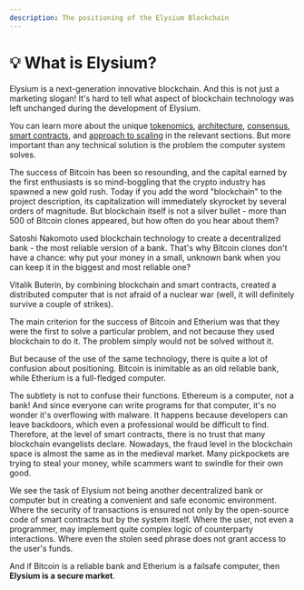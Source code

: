 ```yaml
---
description: The positioning of the Elysium Blockchain
---
```


# 💡 What is Elysium?

Elysium is a next-generation innovative blockchain. And this is not just a marketing slogan! It's hard to tell what aspect of blockchain technology was left unchanged during the development of Elysium.

You can learn more about the unique [tokenomics](broken-reference), [architecture](broken-reference), [consensus](consensus-proof-of-victory/page-3.md), [smart contracts](broken-reference), and [approach to scaling](architecture/scaling.md) in the relevant sections. But more important than any technical solution is the problem the computer system solves.

The success of Bitcoin has been so resounding, and the capital earned by the first enthusiasts is so mind-boggling that the crypto industry has spawned a new gold rush. Today if you add the word "blockchain" to the project description, its capitalization will immediately skyrocket by several orders of magnitude. But blockchain itself is not a silver bullet - more than 500 of Bitcoin clones appeared, but how often do you hear about them?

Satoshi Nakomoto used blockchain technology to create a decentralized bank - the most reliable version of a bank. That's why Bitcoin clones don't have a chance: why put your money in a small, unknown bank when you can keep it in the biggest and most reliable one?

Vitalik Buterin, by combining blockchain and smart contracts, created a distributed computer that is not afraid of a nuclear war (well, it will definitely survive a couple of strikes).

The main criterion for the success of Bitcoin and Etherium was that they were the first to solve a particular problem, and not because they used blockchain to do it. The problem simply would not be solved without it.

But because of the use of the same technology, there is quite a lot of confusion about positioning. Bitcoin is inimitable as an old reliable bank, while Etherium is a full-fledged computer.

The subtlety is not to confuse their functions. Ethereum is a computer, not a bank! And since everyone can write programs for that computer, it's no wonder it's overflowing with malware. It happens because developers can leave backdoors, which even a professional would be difficult to find. Therefore, at the level of smart contracts, there is no trust that many blockchain evangelists declare. Nowadays, the fraud level in the blockchain space is almost the same as in the medieval market. Many pickpockets are trying to steal your money, while scammers want to swindle for their own good.

We see the task of Elysium not being another decentralized bank or computer but in creating a convenient and safe economic environment. Where the security of transactions is ensured not only by the open-source code of smart contracts but by the system itself. Where the user, not even a programmer, may implement quite complex logic of counterparty interactions. Where even the stolen seed phrase does not grant access to the user's funds.

And if Bitcoin is a reliable bank and Etherium is a failsafe computer, then **Elysium is a secure market**.

